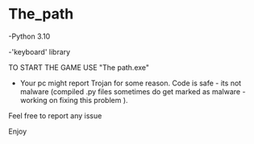 # The_path

-Python 3.10

-'keyboard' library

TO START THE GAME USE "The path.exe"

* Your pc might report Trojan for some reason. Code is safe  - its not malware (compiled .py files sometimes do get marked as malware - working on fixing this problem ).


Feel free to report any issue

Enjoy
